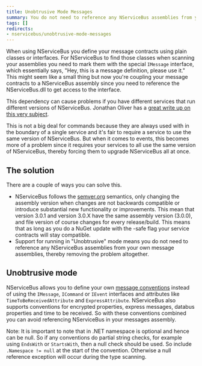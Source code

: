 ```yaml
---
title: Unobtrusive Mode Messages
summary: You do not need to reference any NServiceBus assemblies from your own message assemblies.
tags: []
redirects:
- nservicebus/unobtrusive-mode-messages
---
```


When using NServiceBus you define your message contracts using plain classes or interfaces. For NServiceBus to find those classes when scanning your assemblies you need to mark them with the special `IMessage` interface, which essentially says, "Hey, this is a message definition, please use it." This might seem like a small thing but now you're coupling your message contracts to a NServiceBus assembly since you need to reference the NServiceBus.dll to get access to the interface.

This dependency can cause problems if you have different services that run different versions of NServiceBus. Jonathan Oliver has a [great write up on this very subject](http://blog.jonathanoliver.com/nservicebus-distributing-event-schemacontract/).

This is not a big deal for commands because they are always used with in the boundary of a single service and it's fair to require a service to use the same version of NServiceBus. But when it comes to events, this becomes more of a problem since it requires your services to all use the same version of NServiceBus, thereby forcing them to upgrade NServiceBus all at once.

## The solution

There are a couple of ways you can solve this.

-   NServiceBus follows the [semver.org](http://semver.org/) semantics, only changing the assembly version when changes are not backwards compatible or introduce substantial new functionality or improvements. This mean that version 3.0.1 and version 3.0.X have the same assembly version (3.0.0), and file version of course changes for every release/build. This means that as long as you do a NuGet update with the -safe flag your service contracts will stay compatible.
-   Support for running in "Unobtrusive" mode means you do not need to reference any NServiceBus assemblies from your own message assemblies, thereby removing the problem altogether.

## Unobtrusive mode

NServiceBus allows you to define your own [message conventions](messages-events-commands.md) instead of using the `IMessage`, `ICommand` or `IEvent` interfaces and attributes like `TimeToBeReceivedAttribute` and `ExpressAttribute`. NServiceBus also supports conventions for encrypted properties, express messages, databus properties and time to be received. So with these conventions combined you can avoid referencing NServiceBus in your messages assembly.

<!-- import MessageConventions -->  


Note: It is important to note that in .NET namespace is optional and hence can be null. So if any conventions do partial string checks, for example using `EndsWith` or `StartsWith`, then a null check should be used. So include `.Namespace != null` at the start of the convention. Otherwise a null reference exception will occur during the type scanning.